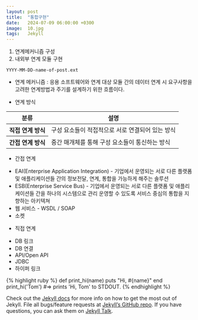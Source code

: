 ```yaml
---
layout: post
title:  "통합구현"
date:   2024-07-09 06:00:00 +0300
image:  10.jpg
tags:   Jekyll
---
```

1. 연계메커니즘 구성
2. 내외부 연계 모듈 구현

 `YYYY-MM-DD-name-of-post.ext` 



<ul>
  <li>연계  메커니즘 : 응용 소프트웨어와 연계 대상 모듈 간의 데이터 연계 시 요구사항을 고려한 연계방법과 주기를 설계하기 위한 흐름이다.</li>
</ul>


* 연계 방식
<table>
  <thead>
    <tr>
      <th>분류</th>
      <th>설명</th>
    </tr>
  </thead>
  <tbody>
    <tr>
      <th>직접 연계 방식</th>
      <td>구성 요소들이 적접적으로 서로 연결되어 있는 방식</td>
    </tr>
    <tr>
      <th>간접 연계 방식</th>
      <td>중간 매개체를 통해 구성 요소들이 통신하는 방식</td>
    </tr>
  </tbody>
<table>



* 간접 연계

<ul>
  <li>EAI(Enterprise Application Integration) - 기업에서 운영되는 서로 다른 플랫폼 및 애플리케이션들 간의 정보전달, 연계, 통합을 가능하게 해주는 솔루션</li>
  <li>ESB(Enterprise Service Bus) - 기업에서 운영되는 서로 다른 플랫폼 및 애플리케이션들 간을 하나의 시스템으로 관리 운영할 수 있도록 서비스 중심의 통합을 지향하는 아키텍쳐</li>
  <li>웹 서비스 - WSDL / SOAP</li>
  <li>소켓</li>
</ul>

*  직접 연계
<ul>
  <li>DB 링크</li>
  <li>DB 연결</li>
  <li>API/Open API</li>
  <li>JDBC</li>
  <li>하이퍼 링크</li>
</ul>










{% highlight ruby %}
def print_hi(name)
  puts "Hi, #{name}"
end
print_hi('Tom')
#=> prints 'Hi, Tom' to STDOUT.
{% endhighlight %}

Check out the [Jekyll docs][jekyll-docs] for more info on how to get the most out of Jekyll. File all bugs/feature requests at [Jekyll’s GitHub repo][jekyll-gh]. If you have questions, you can ask them on [Jekyll Talk][jekyll-talk].

[jekyll-docs]: https://jekyllrb.com/docs/home
[jekyll-gh]:   https://github.com/jekyll/jekyll
[jekyll-talk]: https://talk.jekyllrb.com/
